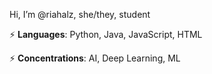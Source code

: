 Hi, I’m @riahalz, she/they, student

⚡ <b>Languages</b>: Python, Java, JavaScript, HTML

⚡ <b>Concentrations</b>: AI, Deep Learning, ML

<!---
riahalz/riahalz is a ✨ special ✨ repository because its `README.md` (this file) appears on your GitHub profile.
You can click the Preview link to take a look at your changes.
--->
